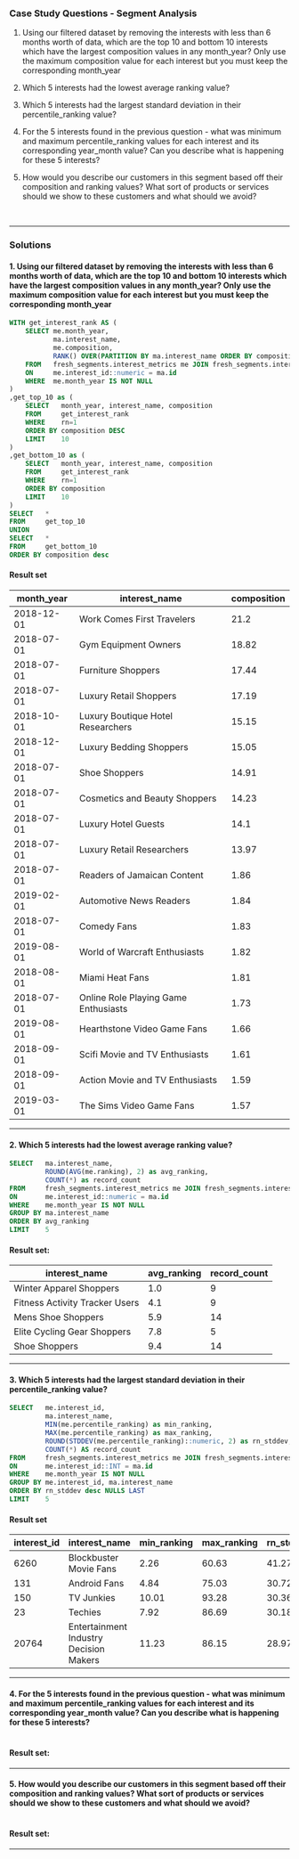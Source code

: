 ### Case Study Questions - Segment Analysis


1. Using our filtered dataset by removing the interests with less than 6 months worth of data, which are the top 10 and bottom 10 interests which have the largest composition values in any month_year? Only use the maximum composition value for each interest but you must keep the corresponding month_year

2. Which 5 interests had the lowest average ranking value?

3. Which 5 interests had the largest standard deviation in their percentile_ranking value?

4. For the 5 interests found in the previous question - what was minimum and maximum percentile_ranking values for each interest and its corresponding year_month value? Can you describe what is happening for these 5 interests?

5. How would you describe our customers in this segment based off their composition and ranking values? What sort of products or services should we show to these customers and what should we avoid?


<br>

---

### Solutions

#### 1. Using our filtered dataset by removing the interests with less than 6 months worth of data, which are the top 10 and bottom 10 interests which have the largest composition values in any month_year? Only use the maximum composition value for each interest but you must keep the corresponding month_year


```sql
WITH get_interest_rank AS (
    SELECT me.month_year,
           ma.interest_name,
           me.composition,
           RANK() OVER(PARTITION BY ma.interest_name ORDER BY composition desc) as rn
    FROM   fresh_segments.interest_metrics me JOIN fresh_segments.interest_map ma 
    ON     me.interest_id::numeric = ma.id
    WHERE  me.month_year IS NOT NULL
)
,get_top_10 as (
    SELECT   month_year, interest_name, composition
    FROM     get_interest_rank
    WHERE    rn=1
    ORDER BY composition DESC
    LIMIT    10
)
,get_bottom_10 as (
    SELECT   month_year, interest_name, composition
    FROM     get_interest_rank
    WHERE    rn=1
    ORDER BY composition
    LIMIT    10
)
SELECT   * 
FROM     get_top_10
UNION 
SELECT   *
FROM     get_bottom_10
ORDER BY composition desc
```

#### Result set

| month_year  | interest_name                         | composition |
|-------------|---------------------------------------|-------------|
| 2018-12-01  | Work Comes First Travelers            | 21.2        |
| 2018-07-01  | Gym Equipment Owners                  | 18.82       |
| 2018-07-01  | Furniture Shoppers                    | 17.44       |
| 2018-07-01  | Luxury Retail Shoppers                | 17.19       |
| 2018-10-01  | Luxury Boutique Hotel Researchers     | 15.15       |
| 2018-12-01  | Luxury Bedding Shoppers               | 15.05       |
| 2018-07-01  | Shoe Shoppers                         | 14.91       |
| 2018-07-01  | Cosmetics and Beauty Shoppers         | 14.23       |
| 2018-07-01  | Luxury Hotel Guests                   | 14.1        |
| 2018-07-01  | Luxury Retail Researchers             | 13.97       |
| 2018-07-01  | Readers of Jamaican Content           | 1.86        |
| 2019-02-01  | Automotive News Readers               | 1.84        |
| 2018-07-01  | Comedy Fans                           | 1.83        |
| 2019-08-01  | World of Warcraft Enthusiasts         | 1.82        |
| 2018-08-01  | Miami Heat Fans                       | 1.81        |
| 2018-07-01  | Online Role Playing Game Enthusiasts  | 1.73        |
| 2019-08-01  | Hearthstone Video Game Fans           | 1.66        |
| 2018-09-01  | Scifi Movie and TV Enthusiasts        | 1.61        |
| 2018-09-01  | Action Movie and TV Enthusiasts       | 1.59        |
| 2019-03-01  | The Sims Video Game Fans              | 1.57        |

---

#### 2. Which 5 interests had the lowest average ranking value?


```sql
SELECT   ma.interest_name,
         ROUND(AVG(me.ranking), 2) as avg_ranking,
         COUNT(*) as record_count
FROM     fresh_segments.interest_metrics me JOIN fresh_segments.interest_map ma 
ON       me.interest_id::numeric = ma.id
WHERE    me.month_year IS NOT NULL
GROUP BY ma.interest_name
ORDER BY avg_ranking
LIMIT    5
```

#### Result set:

| interest_name                  | avg_ranking     | record_count |
|--------------------------------|-----------------|--------------|
| Winter Apparel Shoppers        | 1.0             | 9            |
| Fitness Activity Tracker Users | 4.1             | 9            |
| Mens Shoe Shoppers             | 5.9             | 14           |
| Elite Cycling Gear Shoppers    | 7.8             | 5            |
| Shoe Shoppers                  | 9.4             | 14           |


---

#### 3. Which 5 interests had the largest standard deviation in their percentile_ranking value?


```sql
SELECT   me.interest_id,
         ma.interest_name,
	     MIN(me.percentile_ranking) as min_ranking,
	     MAX(me.percentile_ranking) as max_ranking,
		 ROUND(STDDEV(me.percentile_ranking)::numeric, 2) as rn_stddev,
	     COUNT(*) AS record_count
FROM     fresh_segments.interest_metrics me JOIN fresh_segments.interest_map ma
ON       me.interest_id::INT = ma.id
WHERE    me.month_year IS NOT NULL
GROUP BY me.interest_id, ma.interest_name
ORDER BY rn_stddev desc NULLS LAST
LIMIT    5
```

#### Result set

| interest_id | interest_name                        | min_ranking | max_ranking | rn_stddev | record_count |
|-------------|--------------------------------------|-------------|-------------|-----------|--------------|
| 6260        | Blockbuster Movie Fans              | 2.26        | 60.63       | 41.27     | 2            |
| 131         | Android Fans                        | 4.84        | 75.03       | 30.72     | 5            |
| 150         | TV Junkies                          | 10.01       | 93.28       | 30.36     | 5            |
| 23          | Techies                             | 7.92        | 86.69       | 30.18     | 6            |
| 20764       | Entertainment Industry Decision Makers | 11.23       | 86.15       | 28.97  | 6            |


---

#### 4. For the 5 interests found in the previous question - what was minimum and maximum percentile_ranking values for each interest and its corresponding year_month value? Can you describe what is happening for these 5 interests?



```sql

```

#### Result set:

---

#### 5. How would you describe our customers in this segment based off their composition and ranking values? What sort of products or services should we show to these customers and what should we avoid?



```sql

```

#### Result set:

---
